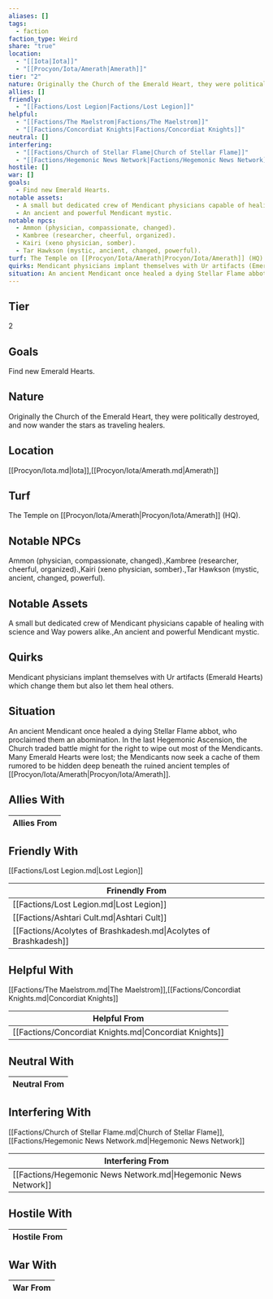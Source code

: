 ```yaml
---
aliases: []
tags:
  - faction
faction_type: Weird
share: "true"
location:
  - "[[Iota|Iota]]"
  - "[[Procyon/Iota/Amerath|Amerath]]"
tier: "2"
nature: Originally the Church of the Emerald Heart, they were politically destroyed, and now wander the stars as traveling healers.
allies: []
friendly:
  - "[[Factions/Lost Legion|Factions/Lost Legion]]"
helpful:
  - "[[Factions/The Maelstrom|Factions/The Maelstrom]]"
  - "[[Factions/Concordiat Knights|Factions/Concordiat Knights]]"
neutral: []
interfering:
  - "[[Factions/Church of Stellar Flame|Church of Stellar Flame]]"
  - "[[Factions/Hegemonic News Network|Factions/Hegemonic News Network]]"
hostile: []
war: []
goals:
  - Find new Emerald Hearts.
notable assets:
  - A small but dedicated crew of Mendicant physicians capable of healing with science and Way powers alike.
  - An ancient and powerful Mendicant mystic.
notable npcs:
  - Ammon (physician, compassionate, changed).
  - Kambree (researcher, cheerful, organized).
  - Kairi (xeno physician, somber).
  - Tar Hawkson (mystic, ancient, changed, powerful).
turf: The Temple on [[Procyon/Iota/Amerath|Procyon/Iota/Amerath]] (HQ).
quirks: Mendicant physicians implant themselves with Ur artifacts (Emerald Hearts) which change them but also let them heal others.
situation: An ancient Mendicant once healed a dying Stellar Flame abbot, who proclaimed them an abomination. In the last Hegemonic Ascension, the Church traded battle might for the right to wipe out most of the Mendicants. Many Emerald Hearts were lost; the Mendicants now seek a cache of them rumored to be hidden deep beneath the ruined ancient temples of [[Procyon/Iota/Amerath|Procyon/Iota/Amerath]].
---
```

## Tier

2

## Goals

Find new Emerald Hearts.

## Nature

Originally the Church of the Emerald Heart, they were politically destroyed, and now wander the stars as traveling healers.

## Location

[[Procyon/Iota.md|Iota]],[[Procyon/Iota/Amerath.md|Amerath]]

## Turf

The Temple on [[Procyon/Iota/Amerath|Procyon/Iota/Amerath]] (HQ).

## Notable NPCs

Ammon (physician, compassionate, changed).,Kambree (researcher, cheerful, organized).,Kairi (xeno physician, somber).,Tar Hawkson (mystic, ancient, changed, powerful).

## Notable Assets

A small but dedicated crew of Mendicant physicians capable of healing with science and Way powers alike.,An ancient and powerful Mendicant mystic.

## Quirks

Mendicant physicians implant themselves with Ur artifacts (Emerald Hearts) which change them but also let them heal others.

## Situation

An ancient Mendicant once healed a dying Stellar Flame abbot, who proclaimed them an abomination. In the last Hegemonic Ascension, the Church traded battle might for the right to wipe out most of the Mendicants. Many Emerald Hearts were lost; the Mendicants now seek a cache of them rumored to be hidden deep beneath the ruined ancient temples of [[Procyon/Iota/Amerath|Procyon/Iota/Amerath]].

## Allies With



| Allies From |
| ----------- |


## Friendly With

[[Factions/Lost Legion.md|Lost Legion]]

| Frinendly From                                                   |
| ---------------------------------------------------------------- |
| [[Factions/Lost Legion.md\|Lost Legion]]                         |
| [[Factions/Ashtari Cult.md\|Ashtari Cult]]                       |
| [[Factions/Acolytes of Brashkadesh.md\|Acolytes of Brashkadesh]] |


## Helpful With

[[Factions/The Maelstrom.md|The Maelstrom]],[[Factions/Concordiat Knights.md|Concordiat Knights]]

| Helpful From                                           |
| ------------------------------------------------------ |
| [[Factions/Concordiat Knights.md\|Concordiat Knights]] |


## Neutral With




| Neutral From |
| ------------ |



## Interfering With

[[Factions/Church of Stellar Flame.md|Church of Stellar Flame]],[[Factions/Hegemonic News Network.md|Hegemonic News Network]]


| Interfering From                                               |
| -------------------------------------------------------------- |
| [[Factions/Hegemonic News Network.md\|Hegemonic News Network]] |



## Hostile With




| Hostile From |
| ------------ |



## War With



| War From |
| -------- |

